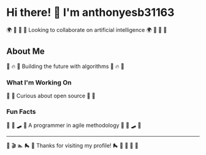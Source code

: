 # Hi there! 👋 I'm anthonyesb31163

🌍 🎣 🚴 🚣 Looking to collaborate on artificial intelligence 🌍 🎣 🚴 🚣

## About Me
🥋 🔥 🎹 Building the future with algorithms 🥋 🔥 🎹

### What I'm Working On
🎰 🎵 Curious about open source 🎰 🎵

### Fun Facts
🎷 🚴 🛹 🏒 A programmer in agile methodology 🎷 🚴 🛹 🏒

---
🚣 🎬 🏊 🛼 🥊 Thanks for visiting my profile! 🛼 🚴 🥋 🏓 🎺
